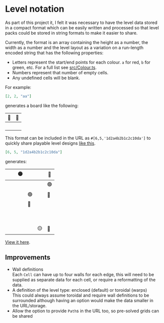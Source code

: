# Level notation

As part of this project it, I felt it was necessary to have the level data stored in a compact format which can be
easily written and processed so that level packs could be stored in string formats to make it easier to share.

Currently, the format is an array containing the height as a number, the width as a number and the level layout as a
variation on a run-length encoded string that has the following properties:

- Letters represent the start/end points for each colour. `a` for red, `b` for green, etc. For a full list see
  [src/Colour.ts](https://github.com/dom111/flow-free/blob/master/src/lib/Colour.ts).
- Numbers represent that number of empty cells.
- Any undefined cells will be blank.

For example:

```json
[2, 2, "aa"]
```

generates a board like the following:

| 🔴  | 🔴  |
| --- | --- |
|     |     |

This format can be included in the URL as `#[6,5,'1d2a4b2b1c2c10da']` to quickly share playable level designs
[like this](https://dom111.github.io/flow-free#[2,2,"aa"]).

```json
[6, 5, "1d2a4b2b1c2c10da"]
```

generates:

|      | 🟡  |     |     | 🔴  |
| ---- | --- | --- | --- | --- |
|      |     |     |     | 🟢  |
|      |     | 🟢  |     | 🔵  |
|      |     | 🔵  |     |     |
|      |     |     |     |     |
|      |     |     |     |     |
|      |     |     | 🟡  | 🔴  |

[View it here](https://dom111.github.io/flow-free#[6,5,"1d2a4b2b1c2c10da"]).

## Improvements

- Wall definitions  
  Each `Cell` can have up to four walls for each edge, this will need to be supplied as separate data for each cell, or
  require a reformatting of the data.
- A definition of the level type: enclosed (default) or toroidal (warps)  
  This could always assume toroidal and require wall definitions to be surrounded although having an option would make
  the data smaller in the URL/storage.
- Allow the option to provide `Path`s in the URL too, so pre-solved grids can be shared
